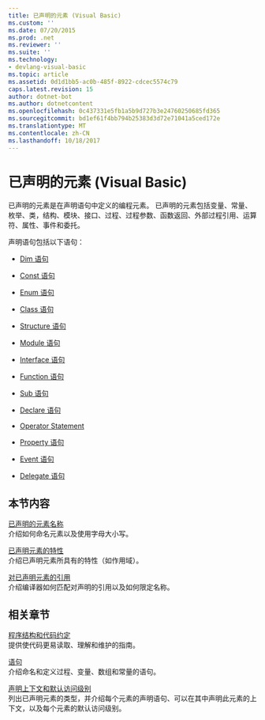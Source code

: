 ```yaml
---
title: 已声明的元素 (Visual Basic)
ms.custom: ''
ms.date: 07/20/2015
ms.prod: .net
ms.reviewer: ''
ms.suite: ''
ms.technology:
- devlang-visual-basic
ms.topic: article
ms.assetid: 0d1d1bb5-ac0b-485f-8922-cdcec5574c79
caps.latest.revision: 15
author: dotnet-bot
ms.author: dotnetcontent
ms.openlocfilehash: 0c437331e5fb1a5b9d727b3e24760250685fd365
ms.sourcegitcommit: bd1ef61f4bb794b25383d3d72e71041a5ced172e
ms.translationtype: MT
ms.contentlocale: zh-CN
ms.lasthandoff: 10/18/2017
---
```

# <a name="declared-elements-in-visual-basic"></a>已声明的元素 (Visual Basic)
已声明的元素是在声明语句中定义的编程元素。 已声明的元素包括变量、常量、枚举、类，结构、模块、接口、过程、过程参数、函数返回、外部过程引用、运算符、属性、事件和委托。  
  
 声明语句包括以下语句：  
  
-   [Dim 语句](../../../../visual-basic/language-reference/statements/dim-statement.md)  
  
-   [Const 语句](../../../../visual-basic/language-reference/statements/const-statement.md)  
  
-   [Enum 语句](../../../../visual-basic/language-reference/statements/enum-statement.md)  
  
-   [Class 语句](../../../../visual-basic/language-reference/statements/class-statement.md)  
  
-   [Structure 语句](../../../../visual-basic/language-reference/statements/structure-statement.md)  
  
-   [Module 语句](../../../../visual-basic/language-reference/statements/module-statement.md)  
  
-   [Interface 语句](../../../../visual-basic/language-reference/statements/interface-statement.md)  
  
-   [Function 语句](../../../../visual-basic/language-reference/statements/function-statement.md)  
  
-   [Sub 语句](../../../../visual-basic/language-reference/statements/sub-statement.md)  
  
-   [Declare 语句](../../../../visual-basic/language-reference/statements/declare-statement.md)  
  
-   [Operator Statement](../../../../visual-basic/language-reference/statements/operator-statement.md)  
  
-   [Property 语句](../../../../visual-basic/language-reference/statements/property-statement.md)  
  
-   [Event 语句](../../../../visual-basic/language-reference/statements/event-statement.md)  
  
-   [Delegate 语句](../../../../visual-basic/language-reference/statements/delegate-statement.md)  
  
## <a name="in-this-section"></a>本节内容  
 [已声明的元素名称](../../../../visual-basic/programming-guide/language-features/declared-elements/declared-element-names.md)  
 介绍如何命名元素以及使用字母大小写。  
  
 [已声明元素的特性](../../../../visual-basic/programming-guide/language-features/declared-elements/declared-element-characteristics.md)  
 介绍已声明元素所具有的特性（如作用域）。  
  
 [对已声明元素的引用](../../../../visual-basic/programming-guide/language-features/declared-elements/references-to-declared-elements.md)  
 介绍编译器如何匹配对声明的引用以及如何限定名称。  
  
## <a name="related-sections"></a>相关章节  
 [程序结构和代码约定](../../../../visual-basic/programming-guide/program-structure/program-structure-and-code-conventions.md)  
 提供使代码更易读取、理解和维护的指南。  
  
 [语句](../../../../visual-basic/language-reference/statements/index.md)  
 介绍命名和定义过程、变量、数组和常量的语句。  
  
 [声明上下文和默认访问级别](../../../../visual-basic/language-reference/statements/declaration-contexts-and-default-access-levels.md)  
 列出已声明元素的类型，并介绍每个元素的声明语句、可以在其中声明此元素的上下文，以及每个元素的默认访问级别。
